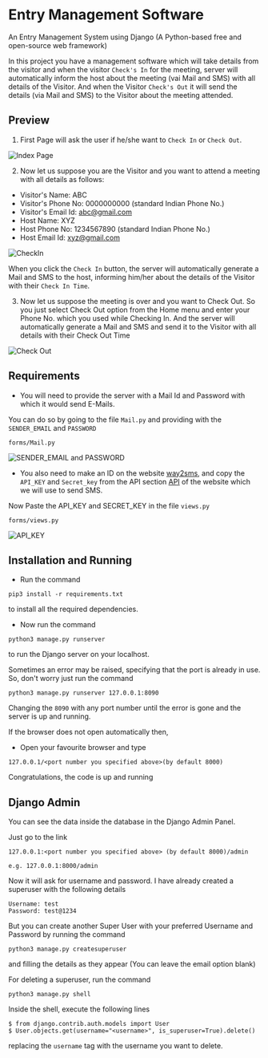 # Entry Management Software

An Entry Management System using Django (A Python-based free and open-source web framework) 

In this project you have a management software which will take details from the visitor and when the visitor `Check's In` for the meeting, server will automatically inform the host about the meeting (vai Mail and SMS) with all details of the Visitor. 
And when the Visitor `Check's Out` it will send the details (via Mail and SMS) to the Visitor about the meeting attended.

## Preview

1. First Page will ask the user if he/she want to `Check In` or `Check Out`.

![Index Page](https://github.com/sharma-kunal/internship_project/blob/master/readme_data/Index.png)


2. Now let us suppose you are the Visitor and you want to attend a meeting with all details as follows:
* Visitor's Name: ABC
* Visitor's Phone No: 0000000000 (standard Indian Phone No.)
* Visitor's Email Id: abc@gmail.com
* Host Name: XYZ
* Host Phone No: 1234567890 (standard Indian Phone No.)
* Host Email Id: xyz@gmail.com

![CheckIn](https://github.com/sharma-kunal/internship_project/blob/master/readme_data/CheckIn.png)

When you click the `Check In` button, the server will automatically generate a Mail and SMS to the host, informing him/her about the details of the Visitor with their `Check In Time`.

3. Now let us suppose the meeting is over and you want to Check Out. So you just select Check Out option from the Home menu and enter your Phone No. which you used while Checking In. 
   And the server will automatically generate a Mail and SMS and send it to the Visitor with all details with their Check Out Time
   
![Check Out](https://github.com/sharma-kunal/internship_project/blob/master/readme_data/CheckOut.png)

## Requirements

* You will need to provide the server with a Mail Id and Password with which it would send E-Mails.

You can do so by going to the file `Mail.py` and providing with the `SENDER_EMAIL` and `PASSWORD`

```
forms/Mail.py
```

![SENDER_EMAIL and PASSWORD](https://github.com/sharma-kunal/internship_project/blob/master/readme_data/Mail.png)

* You also need to make an ID on the website [way2sms](https://www.way2sms.com/), and copy the `API_KEY` and `Secret_key` from the API section [API](https://www.way2sms.com/userApi) of the website which we will use to send SMS.

Now Paste the API_KEY and SECRET_KEY in the file `views.py`

```
forms/views.py
```

![API_KEY](https://github.com/sharma-kunal/internship_project/blob/master/readme_data/api_key.png)


## Installation and Running

* Run the command 

```
pip3 install -r requirements.txt
```

to install all the required dependencies.

* Now run the command 

```
python3 manage.py runserver
```

to run the Django server on your localhost.

Sometimes an error may be raised, specifying that the port is already in use. So, don't worry just run the command

```
python3 manage.py runserver 127.0.0.1:8090
```

Changing the `8090` with any port number until the error is gone and the server is up and running.

If the browser does not open automatically then,

* Open your favourite browser and type

```
127.0.0.1/<port number you specified above>(by default 8000)
```

Congratulations, the code is up and running


## Django Admin

You can see the data inside the database in the Django Admin Panel.

Just go to the link

```
127.0.0.1:<port number you specified above> (by default 8000)/admin

e.g. 127.0.0.1:8000/admin
```

Now it will ask for username and password. I have already created a superuser with the following details

```
Username: test
Password: test@1234
```

But you can create another Super User with your preferred Username and Password by running the command 

```
python3 manage.py createsuperuser
```

and filling the details as they appear (You can leave the email option blank)

For deleting a superuser, run the command

```
python3 manage.py shell
```

Inside the shell, execute the following lines

```
$ from django.contrib.auth.models import User
$ User.objects.get(username="<username>", is_superuser=True).delete()
```

replacing the `username` tag with the username you want to delete.
